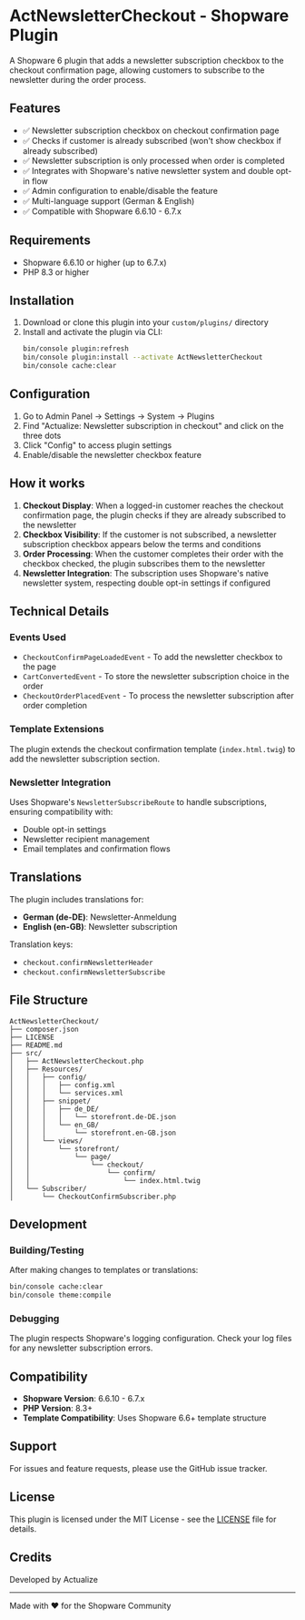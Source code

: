 # ActNewsletterCheckout - Shopware Plugin

A Shopware 6 plugin that adds a newsletter subscription checkbox to the checkout confirmation page, allowing customers to subscribe to the newsletter during the order process.

## Features

- ✅ Newsletter subscription checkbox on checkout confirmation page
- ✅ Checks if customer is already subscribed (won't show checkbox if already subscribed)
- ✅ Newsletter subscription is only processed when order is completed
- ✅ Integrates with Shopware's native newsletter system and double opt-in flow
- ✅ Admin configuration to enable/disable the feature
- ✅ Multi-language support (German & English)
- ✅ Compatible with Shopware 6.6.10 - 6.7.x

## Requirements

- Shopware 6.6.10 or higher (up to 6.7.x)
- PHP 8.3 or higher

## Installation

1. Download or clone this plugin into your `custom/plugins/` directory
2. Install and activate the plugin via CLI:
   ```bash
   bin/console plugin:refresh
   bin/console plugin:install --activate ActNewsletterCheckout
   bin/console cache:clear
   ```

## Configuration

1. Go to Admin Panel → Settings → System → Plugins
2. Find "Actualize: Newsletter subscription in checkout" and click on the three dots
3. Click "Config" to access plugin settings
4. Enable/disable the newsletter checkbox feature

## How it works

1. **Checkout Display**: When a logged-in customer reaches the checkout confirmation page, the plugin checks if they are already subscribed to the newsletter
2. **Checkbox Visibility**: If the customer is not subscribed, a newsletter subscription checkbox appears below the terms and conditions
3. **Order Processing**: When the customer completes their order with the checkbox checked, the plugin subscribes them to the newsletter
4. **Newsletter Integration**: The subscription uses Shopware's native newsletter system, respecting double opt-in settings if configured

## Technical Details

### Events Used
- `CheckoutConfirmPageLoadedEvent` - To add the newsletter checkbox to the page
- `CartConvertedEvent` - To store the newsletter subscription choice in the order
- `CheckoutOrderPlacedEvent` - To process the newsletter subscription after order completion

### Template Extensions
The plugin extends the checkout confirmation template (`index.html.twig`) to add the newsletter subscription section.

### Newsletter Integration
Uses Shopware's `NewsletterSubscribeRoute` to handle subscriptions, ensuring compatibility with:
- Double opt-in settings
- Newsletter recipient management
- Email templates and confirmation flows

## Translations

The plugin includes translations for:
- **German (de-DE)**: Newsletter-Anmeldung
- **English (en-GB)**: Newsletter subscription

Translation keys:
- `checkout.confirmNewsletterHeader`
- `checkout.confirmNewsletterSubscribe`

## File Structure

```
ActNewsletterCheckout/
├── composer.json
├── LICENSE
├── README.md
├── src/
│   ├── ActNewsletterCheckout.php
│   ├── Resources/
│   │   ├── config/
│   │   │   ├── config.xml
│   │   │   └── services.xml
│   │   ├── snippet/
│   │   │   ├── de_DE/
│   │   │   │   └── storefront.de-DE.json
│   │   │   └── en_GB/
│   │   │       └── storefront.en-GB.json
│   │   └── views/
│   │       └── storefront/
│   │           └── page/
│   │               └── checkout/
│   │                   └── confirm/
│   │                       └── index.html.twig
│   └── Subscriber/
│       └── CheckoutConfirmSubscriber.php
```

## Development

### Building/Testing
After making changes to templates or translations:
```bash
bin/console cache:clear
bin/console theme:compile
```

### Debugging
The plugin respects Shopware's logging configuration. Check your log files for any newsletter subscription errors.

## Compatibility

- **Shopware Version**: 6.6.10 - 6.7.x
- **PHP Version**: 8.3+
- **Template Compatibility**: Uses Shopware 6.6+ template structure

## Support

For issues and feature requests, please use the GitHub issue tracker.

## License

This plugin is licensed under the MIT License - see the [LICENSE](LICENSE) file for details.

## Credits

Developed by Actualize

---

Made with ❤️ for the Shopware Community
